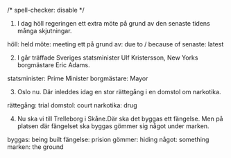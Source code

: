 /\* spell-checker: disable \*/

1. I dag höll regeringen ett extra möte på grund av den senaste tidens många skjutningar.

höll: held
möte: meeting ett
på grund av: due to / because of
senaste: latest

2. I går träffade Sveriges statsminister Ulf Kristersson, New Yorks borgmästare Eric Adams.

statsminister: Prime Minister
borgmästare: Mayor

3. Oslo nu. Där inleddes idag en stor rättegång i en domstol om narkotika.

rättegång: trial
domstol: court
narkotika: drug

4. Nu ska vi till Trelleborg i Skåne.Där ska det byggas ett fängelse. Men på platsen där fängelset ska byggas gömmer sig något under marken.

byggas: being built
fängelse: prision
gömmer: hiding
något: something
marken: the ground
